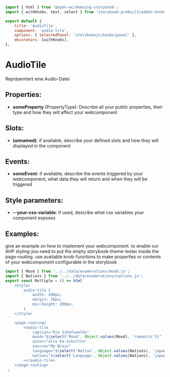 ```js script
import { html } from '@open-wc/demoing-storybook';
import { withKnobs, text, select } from 'storybook-prebuilt/addon-knobs';

export default {
    title: 'AudioTile',
    component: 'audio-tile',
    options: { selectedPanel: 'storybookjs/knobs/panel' },
    decorators: [withKnobs],
};
```

# AudioTile

Repräsentiert eine Audio-Datei

## Properties:

-   **someProperty** (PropertyType): Describe all your public properties, their type and how they will affect your webcomponent

## Slots:

-   **(unnamed)**: if available, describe your defined slots and how they will displayed in the component

## Events:

-   **someEvent**: if available, describe the events triggered by your webcomponent, what data they will return and when they will be triggered

## Style parameters:

-   **--your-css-variable**: if used, describe what css variables your component exposes

## Examples:

give an example on how to implement your webcomponent. to enable our AHP styling you need to put the empty storybook-theme-tester inside the page-routing.
use available knob-functions to make properties or contents of your webcomponent configurable in the storybook

```js preview-story
import { Mood } from '../../data/enumerations/mood.js';
import { Nations } from '../../data/enumerations/nations.js';
export const Multiple = () => html`
    <style>
        audio-tile {
            width: 200px;
            margin: 20px;
            min-height: 200px;
        }
    </style>

    <page-routing>
        <audio-tile
            caption="Die Schafswolke"
            mood="${select('Mood', Object.values(Mood), 'romantic')}"
            autor="olle Ko-Schnitte"
            source="My Brain"
            language="${select('Nation', Object.values(Nations), 'japanese')}"
            nation="${select('Language', Object.values(Nations), 'japanese')}"
        ></audio-tile>
    </page-routing>
`;
```
